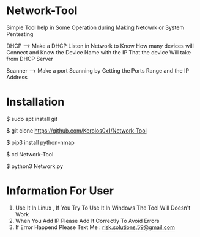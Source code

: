 # Network-Tool

Simple Tool help in Some Operation during Making Netowrk or System Pentesting

DHCP --> Make a DHCP Listen in Network to Know How many devices will Connect and Know the Device Name with the IP That the device Will take from DHCP Server

Scanner --> Make a port Scanning by Getting the Ports Range and the IP Address


# Installation

$ sudo apt install git

$ git clone https://github.com/Kerolos0x1/Network-Tool

$ pip3 install python-nmap

$ cd Network-Tool

$ python3 Network.py

# Information For User

1. Use It In Linux , If You Try To Use It In Windows The Tool Will Doesn't Work 
2. When You Add IP Please Add It Correctly To Avoid Errors
3. If Error Happend Please Text Me : risk.solutions.59@gmail.com
